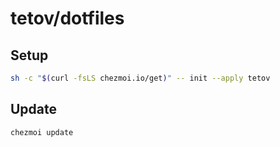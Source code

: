 # tetov/dotfiles

## Setup

```bash
sh -c "$(curl -fsLS chezmoi.io/get)" -- init --apply tetov
```

## Update

```bash
chezmoi update
```
